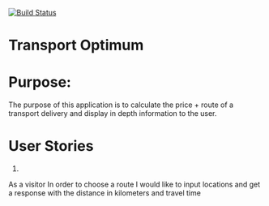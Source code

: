 [![Build Status](https://semaphoreci.com/api/v1/grconnor/transport_optimum_client/branches/pull-request-6/badge.svg)](https://semaphoreci.com/grconnor/transport_optimum_client)

# Transport Optimum

# Purpose:
The purpose of this application is to calculate the price + route of a transport delivery and display in depth information to the user.

# User Stories
1.
As a visitor
In order to choose a route
I would like to input locations and get a response with the distance in kilometers and travel time


##
